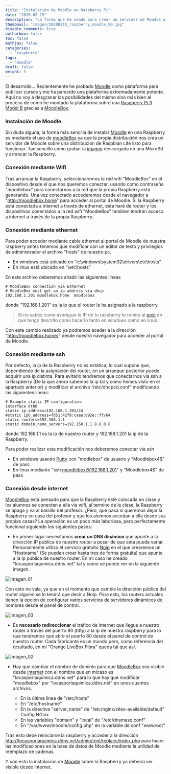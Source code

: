 ```yaml
---
title: "Instalación de Moodle en Raspberry Pi"
date: "2020-02-15"
description: "La forma que he usado para crear un servidor de Moodle a partir de una modesta Raspberry Pi 3 Model B."
thumbnail: "images/20200215_raspberry_moodle_00.jpg"
disable_comments: true
authorbox: false
toc: false
mathjax: false
categories:
  - "raspberry"
tags:
  - "moodle"
draft: false
weight: 5
---
```

El desarrollo...
Recientemente he probado [Moodle] como plataforma para publicar cursos y me ha parecido una plataforma extremadamente potente. Aquí no voy a desgranar las posibilidades del mismo sino más bien el proceso de como he montado la plataforma sobre una [Raspberry Pi 3 Model B] gracias a [MoodleBox].
<!--more-->

### Instalación de Moodle ###
Sin duda alguna, la forma más sencilla de instalar [Moodle] en una Raspberry es mediante el uso de [moodleBox] ya que la propia distribución nos crea un servidor de Moodle sobre una distribución de Raspbian Lite listo para funcionar. Tan sencillo como grabar la [imagen] descargada en una MicroSd y arrancar la Raspberry.

### Conexión mediante Wifi ###
Tras arrancar la Raspberry, seleccionaremos la red wifi "MoodleBox" en el dispositivo desde el que nos queremos conectar, usando como contraseña "moodlebox" para conectarnos a la red que la propia Raspberry está generando. Una vez conectado accederemos desde el navegador a "http://moodlebox.home" para acceder al portal de Moodle. Si la Raspberry está conectada a internet a través de ethernet, esta hará de router y los dispositivos conectados a la red wifi "MoodleBox" tambien tendrán acceso a internet a través de la propia Raspberry.

### Conexión mediante ethernet ###
Para poder acceder mediante cable ethernet al portal de Moodle de nuestra raspberry antes tenemos que modificar con un editor de texto y privilegios de administrador el archivo "hosts" de nuestro pc.

- En windows está ubicado en "c:\windows\system32\drivers\etc\hosts"
- En linux está ubicado en "\etc\hosts"

En este archivo deberemos añadir las siguientes líneas
```
# MoodleBox connection via Ethernet
# MoodleBox must get an ip address via dhcp
192.168.1.201 moodlebox.home  moodlebox
```

donde "192.168.1.201" es la ip que el router le ha asignado a la raspberry.

> Si no sabes como averiguar la IP de tu raspberry te remito al [post](https://sherblog.pro/raspberry-red-y-wifi/) en que tengo descrito como hacerlo tanto en windows como en linux.

Con este cambio realizado ya podremos aceder a la dirección "http://moodlebox.home/" desde nuestro navegador para acceder al portal de Moodle.

### Conexión mediante ssh ###
Por defecto, la ip de la Raspberry no es estática, lo cual supone que, dependiendo de la asignación del router, en un arranque posterior puede adquirir una ip distinta. Para evitarlo tendremos que conectarnos via ssh a la Raspberry (De la que ahora sabemos la ip tal y como hemos visto en el apartado anterior) y modificar el archivo “/etc/dhcpcd.conf” modificando las siguientes líneas:

```
# Example static IP configuration:
interface eth0
static ip_address=192.168.1.201/24
#static ip6_address=fd51:42f8:caae:d92e::ff/64
static routers=192.168.1.1
static domain_name_servers=192.168.1.1 8.8.8.8

```

donde 192.168.1.1 es la ip de nuestro router y 192.168.1.201 la ip de la Raspberry.

Para poder realizar esta modificación nos deberemos conectar via ssh

- En windows usando [Putty] con "modlebox" de usuario y "Moodlebox4$" de pass
- En linux mediante "ssh moodlebox@192.168.1.201" y "Moodlebox4$" de pass

### Conexión desde internet ###
[MoodleBox] está pensado para que la Raspberry esté colocada en clase y los alumnos se conecten a ella via wifi, al termino de la clase, la Raspberry se apaga y va al bolsillo del profesor. ¿Pero, que pasa si queremos dejar la Raspberry en casa del profesor y que los alumnos accedan a ella desde sus propias casas? La operación es un poco más laboriosa, pero perfectamente funcional siguiendo los siguientes pasos:

- En primer lugar necesitamos **crear un DNS dinámico** que apunte a la dirección IP publica de nuestro router a pesar de que esta pueda variar. Personalmente utilizo el servicio gratuito [Noip] en el que crearemos un "Hostname" (Se pueden crear hasta tres de forma gratuita) que apunte a la Ip pública de nuestro router. En mi caso he creado "locasporlaquimica.ddns.net" tal y como se puede ver en la siguiente imagen.

![imagen_01]

Con esto no vale, ya que en el momento que cambie la dirección pública del router alguien se lo tendrá que decir a Noip. Para esto, los routers actuales tienen la opción de configurar varios servicios de servidores dinámicos de nombres desde el panel de control.

![imagen_03]

- Es **necesario redireccionar** el tráfico de internet que llegue a nuestro router a través del puerto 80 (http) a la ip de nuestra raspberry para lo que tendremos que abrir el puerto 80 desde el panel de control de nuestro router. Cada fabricante es un mundo pero, como referencia del resultado, en mi "Orange LiveBox Fibra" queda tal que así.

![imagen_02]

- Hay que cambiar el nombre de dominio para que [MoodleBox] sea visible desde [internet] con el nombre que en micaso es "locasporlaquimica.ddns.net" para lo que hay que modificar "moodlebox" por "locasporlaquimica.ddns.net" en unos cuantos archivos.

	- En la última línea de "/etc/hosts"
	- En "/etc/hostname"
	- En la directiva "server_name" de "/etc/nginx/sites-available/default" Config NGinx
	- En las variables "domain" y "local" de "/etc/dnsmasq.conf"
	- En "/var/www/moodle/config.php" en la variable de conf "wwwroot"
	
Tras esto debe reiniciarse la raspberry y acceder a la dirección http://locasporlaquimica.ddns.net/admin/tool/replace/index.php para hacer las modificaciones en la base de datos de Moodle mediante la utilidad de reemplazo de cadenas.

Y con esto la instalación de [Moodle] sobre la Raspberry ya debería ser visible desde internet.

[ethernet]: https://moodlebox.net/en/help/how-to-access-the-moodlebox-via-ethernet/
[imagen]: https://moodlebox.net/en/help/download-the-disk-image/
[internet]: https://moodlebox.net/en/help/access-from-internet/
[Moodle]: https://moodle.org/?lang=es
[MoodleBox]: https://moodlebox.net/en/
[Noip]: https://www.noip.com/
[Putty]: https://www.putty.org/
[Raspberry Pi 3 Model B]: https://www.raspberrypi.org/products/raspberry-pi-3-model-b/

[imagen_01]: /images/20200215_raspberry_moodle_01.jpg
[imagen_02]: /images/20200215_raspberry_moodle_02.jpg
[imagen_03]: /images/20200215_raspberry_moodle_03.jpg
